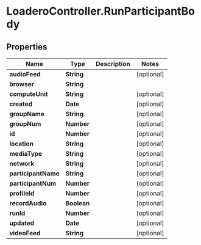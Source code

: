# LoaderoController.RunParticipantBody

## Properties
Name | Type | Description | Notes
------------ | ------------- | ------------- | -------------
**audioFeed** | **String** |  | [optional] 
**browser** | **String** |  | 
**computeUnit** | **String** |  | [optional] 
**created** | **Date** |  | [optional] 
**groupName** | **String** |  | [optional] 
**groupNum** | **Number** |  | [optional] 
**id** | **Number** |  | [optional] 
**location** | **String** |  | [optional] 
**mediaType** | **String** |  | [optional] 
**network** | **String** |  | [optional] 
**participantName** | **String** |  | [optional] 
**participantNum** | **Number** |  | [optional] 
**profileId** | **Number** |  | [optional] 
**recordAudio** | **Boolean** |  | [optional] 
**runId** | **Number** |  | [optional] 
**updated** | **Date** |  | [optional] 
**videoFeed** | **String** |  | [optional] 
